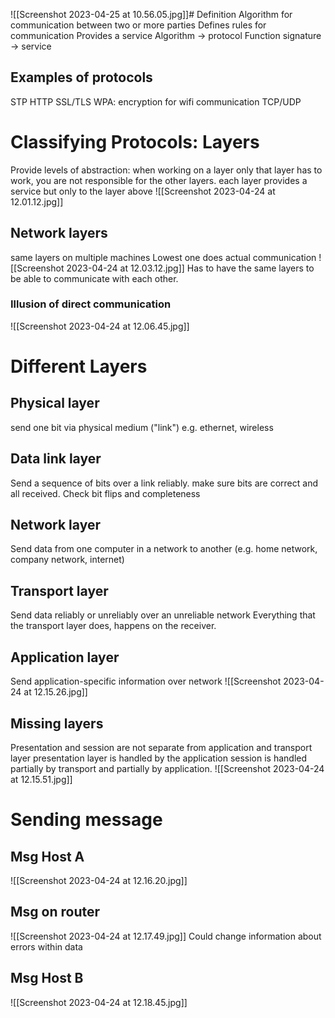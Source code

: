 ![[Screenshot 2023-04-25 at 10.56.05.jpg]]# Definition
Algorithm for communication between two or more parties
Defines rules for communication
Provides a service
	Algorithm -> protocol
	Function signature -> service
## Examples of protocols
STP
HTTP
SSL/TLS
WPA: encryption for wifi communication
TCP/UDP

# Classifying Protocols: Layers
Provide levels of abstraction: when working on a layer only that layer has to work, you are not responsible for the other layers. 
each layer provides a service but only to the layer above
![[Screenshot 2023-04-24 at 12.01.12.jpg]]

## Network layers
same layers on multiple machines
Lowest one does actual communication
![[Screenshot 2023-04-24 at 12.03.12.jpg]]
Has to have the same layers to be able to communicate with each other. 

### Illusion of direct communication 
![[Screenshot 2023-04-24 at 12.06.45.jpg]]

# Different Layers
## Physical layer
send one bit via physical medium ("link") e.g. ethernet, wireless
## Data link layer
Send a sequence of bits over a link reliably. make sure bits are correct and all received. Check bit flips and completeness
## Network layer
Send data from one computer in a network to another
(e.g. home network, company network, internet)
## Transport layer
Send data reliably or unreliably over an unreliable network
Everything that the transport layer does, happens on the receiver. 
## Application layer
Send application-specific information over network
![[Screenshot 2023-04-24 at 12.15.26.jpg]]
## Missing layers
Presentation and session 
are not separate from application and transport layer
presentation layer is handled by the application
session is handled partially by transport and partially by application. 
![[Screenshot 2023-04-24 at 12.15.51.jpg]]
# Sending message
## Msg Host A
![[Screenshot 2023-04-24 at 12.16.20.jpg]]
## Msg on router
![[Screenshot 2023-04-24 at 12.17.49.jpg]]
Could change information about errors within data
## Msg Host B
![[Screenshot 2023-04-24 at 12.18.45.jpg]]